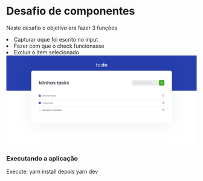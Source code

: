 <h1>Desafio de componentes </h1>
<p>Neste desafio o objetivo era fazer 3 funções</p>
<li>Capturar oque foi escrito no input</li>
<li>Fazer com que o check funcionasse</li>
<li>Excluir o item selecionado</li>

<img src= "public\assets\tasks.png">


<h3>Executando a aplicação</h3>
<p>Execute: yarn install depois yarn dev</p>